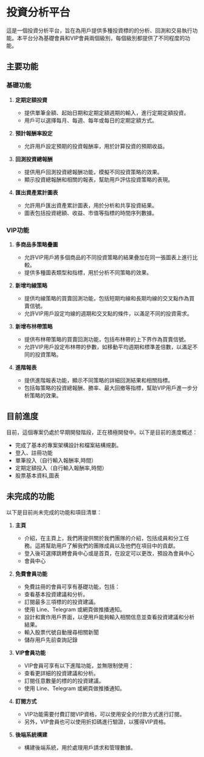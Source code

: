 # 投資分析平台

這是一個投資分析平台，旨在為用戶提供多種投資標的的分析、回測和交易執行功能。本平台分為基礎會員和VIP會員兩個級別，每個級別都提供了不同程度的功能。

## 主要功能

### 基礎功能

1. **定期定額投資**
   - 提供單筆金額、起始日期和定期定額週期的輸入，進行定期定額投資。
   - 用戶可以選擇每月、每週、每年或每日的定期定額方式。

2. **預計報酬率設定**
   - 允許用戶設定預期的投資報酬率，用於計算投資的預期收益。

3. **回測投資總報酬**
   - 提供用戶回測投資總報酬功能，模擬不同投資策略的效果。
   - 顯示投資總報酬和相關的報表，幫助用戶評估投資策略的表現。

4. **匯出資產累計圖表**
   - 允許用戶匯出資產累計圖表，用於分析和共享投資結果。
   - 圖表包括投資總額、收益、市值等指標的時間序列數據。

### VIP功能

1. **多商品多策略疊圖**
   - 允許VIP用戶將多個商品的不同投資策略的結果疊加在同一張圖表上進行比較。
   - 提供多種圖表類型和指標，用於分析不同策略的效果。

2. **新增均線策略**
   - 提供均線策略的買賣回測功能，包括短期均線和長期均線的交叉點作為買賣信號。
   - 允許VIP用戶設定均線的週期和交叉點的條件，以滿足不同的投資需求。

3. **新增布林帶策略**
   - 提供布林帶策略的買賣回測功能，包括布林帶的上下界作為買賣信號。
   - 允許VIP用戶設定布林帶的參數，如移動平均週期和標準差倍數，以滿足不同的投資策略。

4. **進階報表**
   - 提供進階報表功能，顯示不同策略的詳細回測結果和相關指標。
   - 包括每策略的投資總報酬、勝率、最大回撤等指標，幫助VIP用戶進一步分析策略的效果。

## 目前進度

目前，這個專案仍處於早期開發階段，正在積極開發中。以下是目前的進度概述：

- 完成了基本的專案架構設計和檔案結構規劃。
- 登入、註冊功能
- 單筆投入（自行輸入報酬率,時間）
- 定期定額投入（自行輸入報酬率,時間）
- 股票基本資料,圖表

## 未完成的功能

以下是目前尚未完成的功能和項目清單：

1. **主頁**
   - 介紹，在主頁上，我們將提供關於我們團隊的介紹，包括成員和分工任務。這將幫助用戶了解我們的團隊成員以及他們在項目中的貢獻。
   - 登入後可選擇跳轉會員中心或是首頁，在設定可以更改，預設為會員中心
   - 會員中心

2. **免費會員功能**
   - 免費註冊的會員可享有基礎功能，包括：
   - 查看基本投資建議和分析。
   - 訂閱最多三項標的的投資建議。
   - 使用 Line、Telegram 或網頁做推播通知。
   - 設計和實作用戶界面，以便用戶能夠輸入相關信息並查看投資建議和分析結果。
   - 輸入股票代號自動搜尋相關新聞
   - 儲存用戶先前查詢記錄

3. **VIP會員功能**
   - VIP會員可享有以下進階功能，並無限制使用：
   - 查看更詳細的投資建議和分析。
   - 訂閱任意數量的標的的投資建議。
   - 使用 Line、Telegram 或網頁做推播通知。

4. **訂閱方式**
   - VIP功能需要付費訂閱VIP資格，可以使用安全的付款方式進行訂閱。
   - 另外，VIP會員也可以使用折扣碼進行驗證，以獲得VIP資格。

5. **後端系統構建**
   - 構建後端系統，用於處理用戶請求和管理數據。
